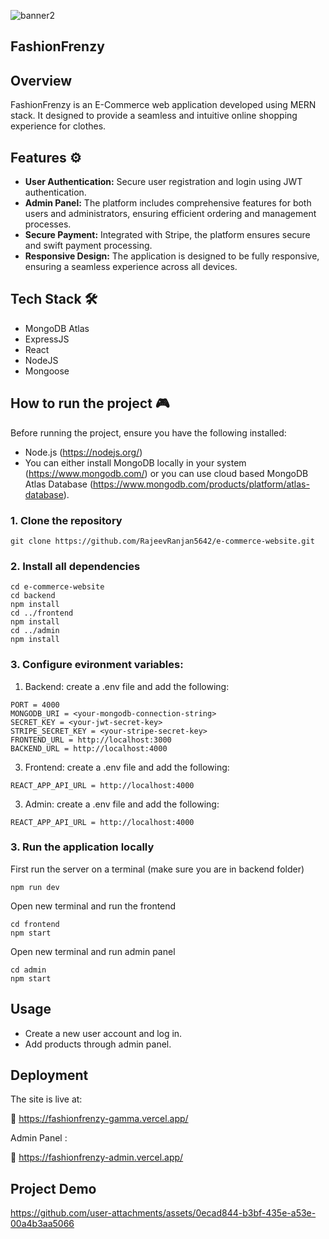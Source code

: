 ![banner2](https://github.com/user-attachments/assets/3171887b-10f3-4b84-8919-bd34677aa0e7)

## FashionFrenzy

## Overview 
FashionFrenzy is an E-Commerce web application developed using MERN stack. It designed to provide a seamless and intuitive online shopping experience for clothes.

## Features ⚙️
- <b>User Authentication:</b> Secure user registration and login using JWT authentication.
- <b>Admin Panel:</b> The platform includes comprehensive features for both users and administrators, ensuring efficient ordering and management processes.
- <b>Secure Payment:</b>  Integrated with Stripe, the platform ensures secure and swift payment processing. 
- <b>Responsive Design:</b> The application is designed to be fully responsive, ensuring a seamless experience across all devices. 

## Tech Stack 🛠️
- MongoDB Atlas
- ExpressJS
- React
- NodeJS
- Mongoose

## How to run the project 🎮

Before running the project, ensure you have the following installed:
- Node.js (https://nodejs.org/)
- You can either install MongoDB locally in your system (https://www.mongodb.com/) or you can use cloud based MongoDB Atlas Database (https://www.mongodb.com/products/platform/atlas-database).

### 1. Clone the repository

    git clone https://github.com/RajeevRanjan5642/e-commerce-website.git
    
### 2. Install all dependencies

    cd e-commerce-website
    cd backend
    npm install
    cd ../frontend
    npm install
    cd ../admin
    npm install
    
### 3. Configure evironment variables:
  1. Backend:
    create a .env file and add the following:

    PORT = 4000
    MONGODB_URI = <your-mongodb-connection-string>
    SECRET_KEY = <your-jwt-secret-key>
    STRIPE_SECRET_KEY = <your-stripe-secret-key>
    FRONTEND_URL = http://localhost:3000
    BACKEND_URL = http://localhost:4000

  3. Frontend:
    create a .env file and add the following:

    REACT_APP_API_URL = http://localhost:4000

  3. Admin:
    create a .env file and add the following:

    REACT_APP_API_URL = http://localhost:4000
    
### 3. Run the application locally
First run the server on a terminal (make sure you are in backend folder)
    
    npm run dev
    
Open new terminal and run the frontend

    cd frontend
    npm start
    
Open new terminal and run admin panel

    cd admin
    npm start
    
## Usage
- Create a new user account and log in.
- Add products through admin panel.

## Deployment

The site is live at:

🔗 https://fashionfrenzy-gamma.vercel.app/

Admin Panel :

🔗 https://fashionfrenzy-admin.vercel.app/

## Project Demo
https://github.com/user-attachments/assets/0ecad844-b3bf-435e-a53e-00a4b3aa5066




